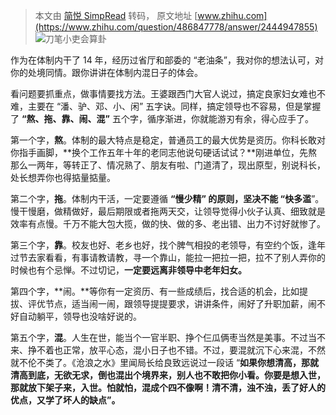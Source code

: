 > 本文由 [简悦 SimpRead](http://ksria.com/simpread/) 转码， 原文地址 [www.zhihu.com](https://www.zhihu.com/question/486847778/answer/2444947855) ![](https://pic1.zhimg.com/v2-83d420adc5fe624aaed5f37f74d58cdb_xs.jpg?source=1940ef5c)刀笔小吏会算卦

作为在体制内干了 14 年，经历过省厅和部委的 “老油条”，我对你的想法认可，对你的处境同情。跟你讲讲在体制内混日子的体会。

看问题要抓重点，做事情要找方法。王婆跟西门大官人说过，搞定良家妇女难也不难，主要在 “潘、驴、邓、小、闲” 五字诀。同样，搞定领导也不容易，但是掌握了 **“熬、拖、靠、闹、混”** 五个字，循序渐进，你就能游刃有余，得心应手了。

第一个字，**熬**。体制的最大特点是稳定，普通员工的最大优势是资历。你科长敢对你指手画脚，**换个工作五年十年的老同志他说句硬话试试？**刚进单位，先熬那么一两年，等转正了、情况熟了、朋友有啦、门道清了，现出原型，别说科长，处长想弄你也得掂量掂量。

第二个字，**拖**。体制内干活，一定要遵循 **“慢少精” 的原则，坚决不能 “快多滥**”。慢干慢磨，做精做好，最后期限或者拖两天交，让领导觉得小伙子认真、细致就是效率有点慢。千万不能大包大揽，做的快、做的多、老出错、出力不讨好就惨了。

第三个字，**靠**。校友也好、老乡也好，找个脾气相投的老领导，有空约个饭，逢年过节去家看看，有事请教请教，寻一个靠山，能拉一把拉一把，拉不了别人弄你的时候也有个忌惮。不过切记，**一定要远离非领导中老年妇女。**

第四个字，**闹。**等你有一定资历、有一些成绩后，找合适的机会，比如提拔、评优节点，适当闹一闹，跟领导提提要求，讲讲条件，闹好了升职加薪，闹不好自动躺平，领导也没啥好说的。

第五个字，**混**。人生在世，能当个一官半职、挣个仨瓜俩枣当然是美事。不过当不来、挣不着也正常，放平心态，混小日子也不错。不过，要混就沉下心来混，不然就不伦不类了。《沧浪之水》里闻局长给良致远说过一段话 “**如果你想清高，那就清高到底，无欲无求，倒也混出个境界来，别人也不敢把你小看。你要是想入世，那就放下架子来，入世。怕就怕，混成个四不像啊！清不清，浊不浊，丢了好人的优点，又学了坏人的缺点”。**
